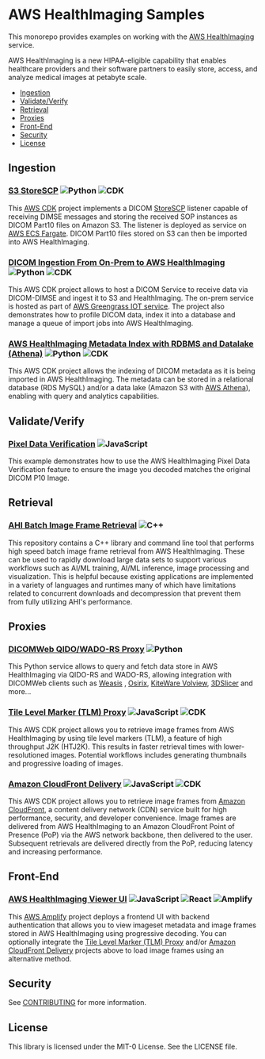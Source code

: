 # AWS HealthImaging Samples


This monorepo provides examples on working with the [AWS HealthImaging](https://aws.amazon.com/healthimaging) service.

AWS HealthImaging is a new HIPAA-eligible capability that enables healthcare providers and their software partners to easily store, access, and analyze medical images at petabyte scale.

-   [Ingestion](#ingestion)
-   [Validate/Verify](#validateverify)
-   [Retrieval](#retrieval)
-   [Proxies](#proxies)
-   [Front-End](#front-end)
-   [Security](#security)
-   [License](#license)

## Ingestion

### [S3 StoreSCP](s3-storescp) ![Python](https://img.shields.io/badge/python-3670A0?style=for-the-badge&logo=python&logoColor=ffdd54) ![CDK](https://img.shields.io/badge/cdk-ff9900?style=for-the-badge)

This [AWS CDK](https://aws.amazon.com/cdk/) project implements a DICOM [StoreSCP](https://dicom.nema.org/medical/dicom/current/output/html/part04.html#sect_B.2.2) listener capable of receiving DIMSE messages and storing the received SOP instances as DICOM Part10 files on Amazon S3. The listener is deployed as service on [AWS ECS Fargate](https://aws.amazon.com/fargate/). DICOM Part10 files stored on S3 can then be imported into AWS HealthImaging.

### [DICOM Ingestion From On-Prem to AWS HealthImaging](dicom-ingestion-to-s3-healthimaging/) ![Python](https://img.shields.io/badge/python-3670A0?style=for-the-badge&logo=python&logoColor=ffdd54) ![CDK](https://img.shields.io/badge/cdk-ff9900?style=for-the-badge)

This AWS CDK project allows to host a DICOM Service to receive data via DICOM-DIMSE and ingest it to S3 and HealthImaging. The on-prem service is hosted as part of [AWS Greengrass IOT service](https://aws.amazon.com/greengrass/). The project also demonstrates how to profile DICOM data, index it into a database and manage a queue of import jobs into AWS HealthImaging.

### [AWS HealthImaging Metadata Index with RDBMS and Datalake (Athena)](metadata-index/) ![Python](https://img.shields.io/badge/python-3670A0?style=for-the-badge&logo=python&logoColor=ffdd54) ![CDK](https://img.shields.io/badge/cdk-ff9900?style=for-the-badge)

This AWS CDK project allows the indexing of DICOM metadata as it is being imported in AWS HealthImaging. The metadata can be stored in a relational database (RDS MySQL) and/or a data lake (Amazon S3 with [AWS Athena](https://aws.amazon.com/athena/)), enabling with query and analytics capabilities.

## Validate/Verify

### [Pixel Data Verification](pixel-data-verification/) ![JavaScript](https://img.shields.io/badge/javascript-%23323330.svg?style=for-the-badge&logo=javascript&logoColor=%23F7DF1E)

This example demonstrates how to use the AWS HealthImaging Pixel Data Verification feature to ensure the image you decoded matches the original DICOM P10 Image.

## Retrieval

### [AHI Batch Image Frame Retrieval](ahi-batch-image-frame-retrieve/) ![C++](https://img.shields.io/badge/c++-%2300599C.svg?style=for-the-badge&logo=c%2B%2B&logoColor=white)

This repository contains a C++ library and command line tool that performs high speed batch image frame retrieval from AWS HealthImaging. These can be used to rapidly download large data sets to support various workflows such as AI/ML training, AI/ML inference, image processing and visualization. This is helpful because existing applications are implemented in a variety of languages and runtimes many of which have limitations related to concurrent downloads and decompression that prevent them from fully utilizing AHI's performance.

## Proxies

### [DICOMWeb QIDO/WADO-RS Proxy](dicomweb-proxy/) ![Python](https://img.shields.io/badge/Python-python?style=for-the-badge&logo=python&logoColor=white)

This Python service allows to query and fetch data store in AWS HealthImaging
 via QIDO-RS and WADO-RS, allowing integration with DICOMWeb clients such as [Weasis](https://weasis.org/en/index.html) , [Osirix](https://www.osirix-viewer.com/),  [KiteWare Volview](https://volview.kitware.com/), [3DSlicer](https://www.slicer.org/) and more...

### [Tile Level Marker (TLM) Proxy](tile-level-marker-proxy/) ![JavaScript](https://img.shields.io/badge/javascript-%23323330.svg?style=for-the-badge&logo=javascript&logoColor=%23F7DF1E) ![CDK](https://img.shields.io/badge/cdk-ff9900?style=for-the-badge)

This AWS CDK project allows you to retrieve image frames from AWS HealthImaging by using tile level markers (TLM), a feature of high throughput J2K (HTJ2K). This results in faster retrieval times with lower-resolutioned images. Potential workflows includes generating thumbnails and progressive loading of images.

### [Amazon CloudFront Delivery](amazon-cloudfront-delivery/) ![JavaScript](https://img.shields.io/badge/javascript-%23323330.svg?style=for-the-badge&logo=javascript&logoColor=%23F7DF1E) ![CDK](https://img.shields.io/badge/cdk-ff9900?style=for-the-badge)

This AWS CDK project allows you to retrieve image frames from [Amazon CloudFront](https://aws.amazon.com/cloudfront), a content delivery network (CDN) service built for high performance, security, and developer convenience. Image frames are delivered from AWS HealthImaging to an Amazon CloudFront Point of Presence (PoP) via the AWS network backbone, then delivered to the user. Subsequent retrievals are delivered directly from the PoP, reducing latency and increasing performance.

## Front-End

### [AWS HealthImaging Viewer UI](imaging-viewer-ui/) ![JavaScript](https://img.shields.io/badge/javascript-%23323330.svg?style=for-the-badge&logo=javascript&logoColor=%23F7DF1E) ![React](https://img.shields.io/badge/react-%2320232a.svg?style=for-the-badge&logo=react&logoColor=%2361DAFB) ![Amplify](https://img.shields.io/badge/Amplify-ff9900?style=for-the-badge&logo=awsamplify&logoColor=FFFFFF)

This [AWS Amplify](https://aws.amazon.com/amplify/) project deploys a frontend UI with backend authentication that allows you to view imageset metadata and image frames stored in AWS HealthImaging using progressive decoding. You can optionally integrate the [Tile Level Marker (TLM) Proxy](tile-level-marker-proxy/) and/or [Amazon CloudFront Delivery](amazon-cloudfront-delivery/) projects above to load image frames using an alternative method.

## Security

See [CONTRIBUTING](CONTRIBUTING.md#security-issue-notifications) for more information.

## License

This library is licensed under the MIT-0 License. See the LICENSE file.

